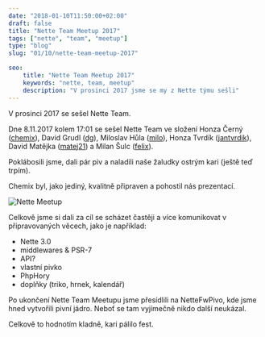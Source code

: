 ```yaml
---
date: "2018-01-10T11:50:00+02:00"
draft: false
title: "Nette Team Meetup 2017"
tags: ["nette", "team", "meetup"]
type: "blog"
slug: "01/10/nette-team-meetup-2017"

seo:
    title: "Nette Team Meetup 2017"
    keywords: "nette, team, meetup"
    description: "V prosinci 2017 jsme se my z Nette týmu sešli"
---
```


V prosinci 2017 se sešel Nette Team.

<!--more-->

Dne 8.11.2017 kolem 17:01 se sešel Nette Team ve složení Honza Černý ([chemix](https://github.com/chemix)), 
David Grudl ([dg](https://github.com/dg)), Miloslav Hůla ([milo](https://github.com/milo)), 
Honza Tvrdík ([jantvrdik](https://github.com/jantvrdik)), David Matějka ([matej21](https://github.com/matej21))
a Milan Šulc ([felix](https://github.com/f3l1x)).

Poklábosili jsme, dali pár piv a naladili naše žaludky ostrým kari (ještě teď trpím).

Chemix byl, jako jediný, kvalitně připraven a pohostil nás prezentací.

![][1]

Celkově jsme si dali za cíl se scházet častěji a více komunikovat v připravovaných věcech, jako je například:

- Nette 3.0
- middlewares & PSR-7
- API?
- vlastní pivko
- PhpHory
- doplňky (triko, hrnek, kalendář)

Po ukončení Nette Team Meetupu jsme přesídlili na NetteFwPivo, kde jsme hned vytvořili pivní jádro. Neboť se tam vyjímečně nikdo další neukázal.

Celkově to hodnotím kladně, kari pálilo fest.

[1]: /misc/blog/2018/01/10/nette-meetup.jpg (Nette Meetup)
